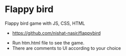 # Flappy bird
Flappy bird game with JS, CSS, HTML
   * https://github.com/nishat-nasir/flappybird
  - Run htm.html file to see the game.
  - There are comments to UI according to your choice
